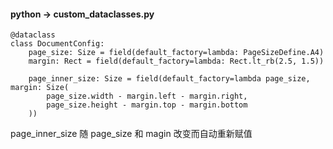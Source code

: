 #### python -> custom_dataclasses.py

```
@dataclass
class DocumentConfig:
    page_size: Size = field(default_factory=lambda: PageSizeDefine.A4)
    margin: Rect = field(default_factory=lambda: Rect.lt_rb(2.5, 1.5))

    page_inner_size: Size = field(default_factory=lambda page_size, margin: Size(
        page_size.width - margin.left - margin.right,
        page_size.height - margin.top - margin.bottom
    ))
```

page_inner_size 随 page_size 和 magin 改变而自动重新赋值

